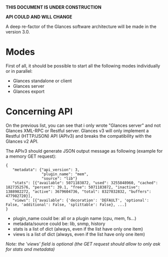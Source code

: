**THIS DOCUMENT IS UNDER CONSTRUCTION**

**API COULD AND WILL CHANGE**


A deep re-factor of the Glances software architecture will be made in the version 3.0.

# Modes

First of all, it should be possible to start all the following modes individually or in parallel:
- Glances standalone or client
- Glances server
- Glances export

# Concerning API

On the previous list, you can see that i only wrote "Glances server" and not Glances XML-RPC or Restful server. Glances v3 will only implement a Restful (HTTP/JSON) API (APIv3) and breaks the compatibility with the Glances v2 API.

The APIv3 should generate JSON output message as following (example for a memory GET request):

```
{
   "metadata": {"api_version": 3,
                "plugin_name": "mem", 
                "source": "lib"}
   "stats": [{"available": 5071183872, "used": 3255848960, "cached": 1827352576, "percent": 39.1, "free": 5071183872, "inactive": 1388982272, "active": 3679604736, "total": 8327032832, "buffers": 477982720}],
   "views": [{"available": {'decoration': 'DEFAULT', 'optional': False, 'additional': False, 'splittable': False}, ...]
}
```

* plugin_name could be: all or a plugin name (cpu, mem, fs...)
* metadata/source could be: lib, snmp, history
* stats is a list of dict (always, even if the list have only one item)
* views is a list of dict (always, even if the list have only one item)

_Note: the 'views' field is optional (the GET request should allow to only ask for stats and metadata)_

 